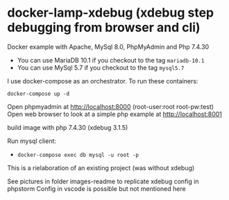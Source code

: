 # docker-lamp-xdebug (xdebug step debugging from browser and cli)

Docker example with Apache, MySql 8.0, PhpMyAdmin and Php 7.4.30

- You can use MariaDB 10.1 if you checkout to the tag `mariadb-10.1`
- You can use MySql 5.7 if you checkout to the tag `mysql5.7`

I use docker-compose as an orchestrator. To run these containers:

```
docker-compose up -d
```

Open phpmyadmin at [http://localhost:8000](http://localhost:8000) (root-user:root root-pw:test)
Open web browser to look at a simple php example at [http://localhost:8001](http://localhost:8001)

build image with php 7.4.30 (xdebug 3.1.5)

Run mysql client:

- `docker-compose exec db mysql -u root -p` 

This is a rielaboration of an existing project (was without xdebug)

See pictures in folder images-readme to replicate xdebug config in phpstorm
Config in vscode is possible but not mentioned here
